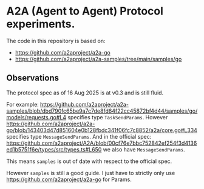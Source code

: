 # A2A (Agent to Agent) Protocol experiments.

The code in this repository is based on:
- https://github.com/a2aproject/a2a-go
- https://github.com/a2aproject/a2a-samples/tree/main/samples/go

## Observations
The protocol spec as of 16 Aug 2025 is at v0.3 and is still fluid.

For example: https://github.com/a2aproject/a2a-samples/blob/dbd790fc65be9a7c7de8fd64f22cc45872bf4d44/samples/go/models/requests.go#L4
specifies type `TaskSendParams`.
However https://github.com/a2aproject/a2a-go/blob/143403d47d851604e0b128fbdc341f06fc7c8852/a2a/core.go#L334
specifies type `MessageSendParams`.
And in the official spec: https://github.com/a2aproject/A2A/blob/00cf76e7bbc752842ef254f3d4136ed1b5751f6e/types/src/types.ts#L650
we also have `MessageSendParams`.

This means `samples` is out of date with respect to the official spec.

However `samples` is still a good guide. I just have to strictly only use https://github.com/a2aproject/a2a-go for Params.
